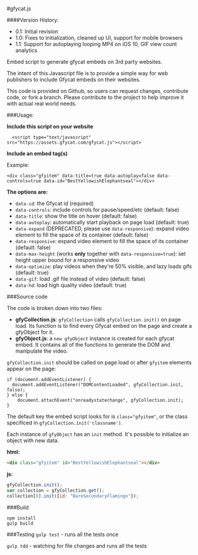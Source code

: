 <!---
Copyright 2014-2016 Gfycat, Inc. All Rights Reserved.

Licensed under the Apache License, Version 2.0 (the "License");
you may not use this file except in compliance with the License.
You may obtain a copy of the License at

      http://www.apache.org/licenses/LICENSE-2.0

Unless required by applicable law or agreed to in writing, software
distributed under the License is distributed on an "AS-IS" BASIS,
WITHOUT WARRANTIES OR CONDITIONS OF ANY KIND, either express or implied.
See the License for the specific language governing permissions and
limitations under the License.
-->


#gfycat.js

####Version History:

- 0.1: Initial revision
- 1.0: Fixes to initialization, cleaned up UI, support for mobile browsers
- 1.1: Support for autoplaying looping MP4 on iOS 10, GIF view count analytics 


Embed script to generate gfycat embeds on 3rd party websites.

The intent of this Javascript file is to provide a simple way for web publishers to include Gfycat embeds on their websites.

This code is provided on Github, so users can request changes, contribute code, or fork a branch. Please contribute to the project to help improve it with actual real world needs.  

###Usage:  

**Include this script on your website**

      <script type="text/javascript" src="https://assets.gfycat.com/gfycat.js"></script>

**Include an embed tag(s)**

Example:

    <div class="gfyitem" data-title=true data-autoplay=false data-controls=true data-id="BestYellowishElephantseal"></div>

**The options are:**
* `data-id`: the Gfycat id (required)
* `data-controls`: include controls for pause/speed/etc (default: false)
* `data-title`: show the title on hover (default: false)
* `data-autoplay`: automatically start playback on page load (default: true)
* `data-expand` (DEPRECATED, please use `data-responsive`): expand video element to fill the space of its container (default: false)
* `data-responsive`: expand video element to fill the space of its container (default: false)
* `data-max-height` (works **only** together with `data-responsive=true`): set height upper bound for a responsive video
* `data-optimize`: play videos when they're 50% visible, and lazy loads gifs (default: true)
* `data-gif`: load .gif file instead of video (default: false)
* `data-hd`: load high quality video (default: true)

###Source code

The code is broken down into two files:

* **gfyCollection.js**: `gfyCollection` calls `gfyCollection.init()` on page load.  Its function is to find every Gfycat embed on the page and create a gfyObject for it.
* **gfyObject.js**:  a `new gfyObject` instance is created for each gfycat embed.  It contains all of the functions to generate the DOM and manipulate the video.  

`gfyCollection.init` should be called on page load or after `gfyitem` elements appear on the page:  

    if (document.addEventListener) {
      document.addEventListener("DOMContentLoaded", gfyCollection.init, false);
    } else {
        document.attachEvent("onreadystatechange", gfyCollection.init);
    }

The default key the embed script looks for is `class="gfyitem"`, or the class specificed in `gfyCollection.init('classname')`.

Each instance of `gfyObject` has an `init` method. It's possible to initialize an object with new data.

**html:**
```html
<div class="gfyitem" id="BestYellowishElephantseal"></div>
```

**js:**
```javascript
gfyCollection.init();
var collection = gfyCollection.get();
collection[0].init({id: "BareSecondaryFlamingo"});
```

###Build

```
npm install
gulp build
```

###Testing
`gulp test` - runs all the tests once

`gulp tdd` - watching for file changes and runs all the tests
